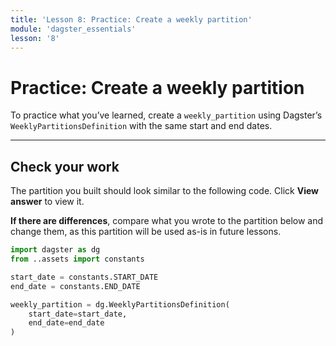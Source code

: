 ```yaml
---
title: 'Lesson 8: Practice: Create a weekly partition'
module: 'dagster_essentials'
lesson: '8'
---
```


# Practice: Create a weekly partition

To practice what you’ve learned, create a `weekly_partition` using Dagster’s `WeeklyPartitionsDefinition` with the same start and end dates.

---

## Check your work

The partition you built should look similar to the following code. Click **View answer** to view it.

**If there are differences**, compare what you wrote to the partition below and change them, as this partition will be used as-is in future lessons.

```python {% obfuscated="true" %}
import dagster as dg
from ..assets import constants

start_date = constants.START_DATE
end_date = constants.END_DATE

weekly_partition = dg.WeeklyPartitionsDefinition(
    start_date=start_date,
    end_date=end_date
)
```
